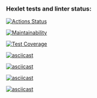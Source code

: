 ### Hexlet tests and linter status:
[![Actions Status](https://github.com/kotovann/frontend-project-46/actions/workflows/hexlet-check.yml/badge.svg)](https://github.com/kotovann/frontend-project-46/actions)

[![Maintainability](https://api.codeclimate.com/v1/badges/fc9d8ff7c8b8aa628788/maintainability)](https://codeclimate.com/github/kotovann/frontend-project-46/maintainability)

[![Test Coverage](https://api.codeclimate.com/v1/badges/fc9d8ff7c8b8aa628788/test_coverage)](https://codeclimate.com/github/kotovann/frontend-project-46/test_coverage)

[![asciicast](https://asciinema.org/a/7NcMUSX3ob3oTkm79S67rQQq8.svg)](https://asciinema.org/a/7NcMUSX3ob3oTkm79S67rQQq8)

[![asciicast](https://asciinema.org/a/Lu0dYip22xfEGdSBm3YG7KTfn.svg)](https://asciinema.org/a/Lu0dYip22xfEGdSBm3YG7KTfn)

[![asciicast](https://asciinema.org/a/6PaEdrFUqcgb0pZtzIaroqAO8.svg)](https://asciinema.org/a/6PaEdrFUqcgb0pZtzIaroqAO8)

[![asciicast](https://asciinema.org/a/pgb78iIH095HOJlqMzbKCHHzd.svg)](https://asciinema.org/a/pgb78iIH095HOJlqMzbKCHHzd)